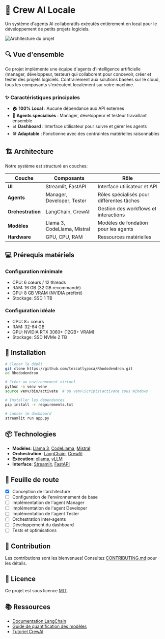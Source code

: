 # 🤖 Crew AI Locale

Un système d'agents AI collaboratifs exécutés entièrement en local pour le développement de petits projets logiciels.

![Architecture du projet](./architecture.svg)

## 🔍 Vue d'ensemble

Ce projet implémente une équipe d'agents d'intelligence artificielle (manager, développeur, testeur) qui collaborent pour concevoir, créer et tester des projets logiciels. Contrairement aux solutions basées sur le cloud, tous les composants s'exécutent localement sur votre machine.

### ✨ Caractéristiques principales

- 🏠 **100% Local** : Aucune dépendance aux API externes
- 🧠 **Agents spécialisés** : Manager, développeur et testeur travaillant ensemble
- 📊 **Dashboard** : Interface utilisateur pour suivre et gérer les agents
- 🛠️ **Adaptable** : Fonctionne avec des contraintes matérielles raisonnables

## 🏗️ Architecture

Notre système est structuré en couches:

| Couche | Composants | Rôle |
|--------|------------|------|
| **UI** | Streamlit, FastAPI | Interface utilisateur et API |
| **Agents** | Manager, Developer, Tester | Rôles spécialisés pour différentes tâches |
| **Orchestration** | LangChain, CrewAI | Gestion des workflows et interactions |
| **Modèles** | Llama 3, CodeLlama, Mistral | Modèles de fondation pour les agents |
| **Hardware** | GPU, CPU, RAM | Ressources matérielles |

## 💻 Prérequis matériels

### Configuration minimale
- CPU: 6 cœurs / 12 threads
- RAM: 16 GB (32 GB recommandé)
- GPU: 8 GB VRAM (NVIDIA préféré)
- Stockage: SSD 1 TB

### Configuration idéale
- CPU: 8+ cœurs
- RAM: 32-64 GB
- GPU: NVIDIA RTX 3060+ (12GB+ VRAM)
- Stockage: SSD NVMe 2 TB

## 🚀 Installation

```bash
# Cloner le dépôt
git clone https://github.com/tezcatlypoca/Rhododendron.git
cd Rhododendron

# Créer un environnement virtuel
python -m venv venv
source venv/bin/activate  # ou venv\Scripts\activate sous Windows

# Installer les dépendances
pip install -r requirements.txt

# Lancer le dashboard
streamlit run app.py
```

## 📦 Technologies

- **Modèles**: [Llama 3](https://ai.meta.com/llama/), [CodeLlama](https://github.com/facebookresearch/codellama), [Mistral](https://mistral.ai/)
- **Orchestration**: [LangChain](https://www.langchain.com/), [CrewAI](https://www.crewai.io/)
- **Exécution**: [ollama](https://ollama.ai/), [vLLM](https://github.com/vllm-project/vllm)
- **Interface**: [Streamlit](https://streamlit.io/), [FastAPI](https://fastapi.tiangolo.com/)

## 📝 Feuille de route

- [x] Conception de l'architecture
- [ ] Configuration de l'environnement de base
- [ ] Implémentation de l'agent Manager
- [ ] Implémentation de l'agent Developer
- [ ] Implémentation de l'agent Tester
- [ ] Orchestration inter-agents
- [ ] Développement du dashboard
- [ ] Tests et optimisations

## 🤝 Contribution

Les contributions sont les bienvenues! Consultez [CONTRIBUTING.md](CONTRIBUTING.md) pour les détails.

## 📄 Licence

Ce projet est sous licence [MIT](LICENSE).

## 📚 Ressources

- [Documentation LangChain](https://python.langchain.com/en/latest/)
- [Guide de quantification des modèles](https://huggingface.co/docs/transformers/main/en/quantization)
- [Tutoriel CrewAI](https://www.crewai.io/docs/tutorials/getting-started)